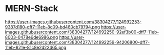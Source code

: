 # MERN-Stack
https://user-images.githubusercontent.com/38304277/124992253-9387d180-dff7-11eb-8c09-bd460cb79794.png
https://user-images.githubusercontent.com/38304277/124992250-92ef3b00-dff7-11eb-8003-0478e6de6986.png
https://user-images.githubusercontent.com/38304277/124992259-94206800-dff7-11eb-821e-81c8e2d22465.png
